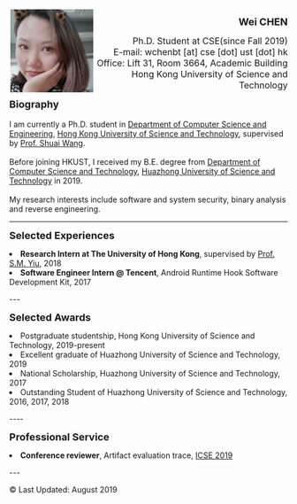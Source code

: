 <div style="float:left;border:solid 1px 000;margin:2px;"><img src="photo.png"  width="150" height="150" ></div>
<p align="right">
  <font size="4"><b>Wei CHEN</b></font>
</p>
<p align="right">
  <font size="3">Ph.D. Student at CSE(since Fall 2019)
    <br>E-mail: wchenbt [at] cse [dot] ust [dot] hk
    <br>Office: Lift 31, Room 3664, Academic Building
    <br>Hong Kong University of Science and Technology
  </font>
</p>
<p>
  <font size="4"><b>Biography</b></font>
  <br>
  <br>I am currently a Ph.D. student in <a href="<http://www.cse.ust.hk/>">Department of Computer Science and Engineering</a>, <a href="https://www.ust.hk/">Hong Kong University of Science and Technology</a>, supervised by <a href="<https://home.cse.ust.hk/~shuaiw/>">Prof. Shuai Wang</a>.
  <br>
  <br>Before joining HKUST, I received my B.E. degree from <a href="<http://www.cs.hust.edu.cn/>">Department of Computer Science and Technology</a>, <a href="<http://www.hust.edu.cn/>">Huazhong University of Science and Technology</a> in 2019.
  <br>
  <br>My research interests include software and system security, binary analysis and reverse engineering.
</p>

---
<p>
  <font size="4"><b>Selected Experiences</b></font>
  <li><b>Research Intern at The University of Hong Kong</b>, supervised by <a href="https://i.cs.hku.hk/~smyiu/cv-SMYiu-Apr2016.pdf">Prof. S.M. Yiu</a>, 2018</li>
  <li><b>Software Engineer Intern @ Tencent</b>, Android Runtime Hook Software Development Kit, 2017</li>
</p>
---
<p>
  <font size="4"><b>Selected Awards</b></font>
  <li>Postgraduate studentship, Hong Kong University of Science and Technology, 2019-present</li>
  <li>Excellent graduate of Huazhong University of Science and Technology, 2019</li>
  <li>National Scholarship, Huazhong University of Science and Technology, 2017 </li>
  <li>Outstanding Student of  Huazhong University of Science and Technology, 2016, 2017, 2018 </li>
</p>
----
<p>
  <font size="4"><b>Professional Service</b></font>
  <li><b>Conference reviewer</b>, Artifact evaluation trace,  <a href="https://2019.icse-conferences.org/">ICSE 2019</a>
</p>
---

© Last Updated: August 2019
